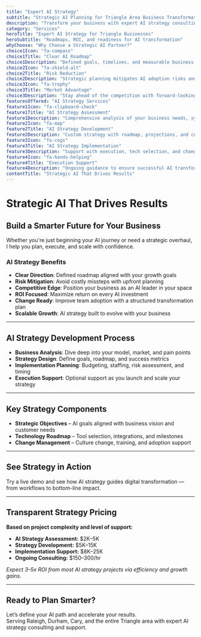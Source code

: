 ```yaml
---
title: "Expert AI Strategy"
subtitle: "Strategic AI Planning for Triangle Area Business Transformation"
description: "Transform your business with expert AI strategy consulting. I develop comprehensive AI strategies that align with your business goals, optimize operations, and drive competitive advantage for Triangle area companies."
category: "Services"
heroTitle: "Expert AI Strategy for Triangle Businesses"
heroSubtitle: "Roadmaps, ROI, and readiness for AI transformation"
whyChoose: "Why Choose a Strategic AI Partner?"
choice1Icon: "fa-compass"
choice1Title: "Clear AI Roadmap"
choice1Description: "Defined goals, timelines, and measurable business outcomes"
choice2Icon: "fa-shield-alt"
choice2Title: "Risk Reduction"
choice2Description: "Strategic planning mitigates AI adoption risks and resource misalignment"
choice3Icon: "fa-trophy"
choice3Title: "Market Advantage"
choice3Description: "Stay ahead of the competition with forward-looking AI strategy"
featuresOffered: "AI Strategy Services"
feature1Icon: "fa-clipboard-check"
feature1Title: "AI Strategy Assessment"
feature1Description: "Comprehensive analysis of your business needs, systems, and AI opportunities"
feature2Icon: "fa-map"
feature2Title: "AI Strategy Development"
feature2Description: "Custom strategy with roadmap, projections, and competitive alignment"
feature3Icon: "fa-cogs"
feature3Title: "AI Strategy Implementation"
feature3Description: "Support with execution, tech selection, and change management"
feature4Icon: "fa-hands-helping"
feature4Title: "Execution Support"
feature4Description: "Ongoing guidance to ensure successful AI transformation and ROI"
contentTitle: "Strategic AI That Drives Results"
---
```


# Strategic AI That Drives Results

## Build a Smarter Future for Your Business

Whether you're just beginning your AI journey or need a strategic overhaul, I help you plan, execute, and scale with confidence.

### AI Strategy Benefits

- **Clear Direction**: Defined roadmap aligned with your growth goals  
- **Risk Mitigation**: Avoid costly missteps with upfront planning  
- **Competitive Edge**: Position your business as an AI leader in your space  
- **ROI Focused**: Maximize return on every AI investment  
- **Change Ready**: Improve team adoption with a structured transformation plan  
- **Scalable Growth**: AI strategy built to evolve with your business

---

## AI Strategy Development Process

- **Business Analysis**: Dive deep into your model, market, and pain points  
- **Strategy Design**: Define goals, roadmap, and success metrics  
- **Implementation Planning**: Budgeting, staffing, risk assessment, and timing  
- **Execution Support**: Optional support as you launch and scale your strategy

---

## Key Strategy Components

- **Strategic Objectives** – AI goals aligned with business vision and customer needs  
- **Technology Roadmap** – Tool selection, integrations, and milestones  
- **Change Management** – Culture change, training, and adoption support

---

## See Strategy in Action

Try a live demo and see how AI strategy guides digital transformation — from workflows to bottom-line impact.

---

## Transparent Strategy Pricing

**Based on project complexity and level of support:**

- **AI Strategy Assessment:** $2K–5K  
- **Strategy Development:** $5K–15K  
- **Implementation Support:** $8K–25K  
- **Ongoing Consulting:** $150–300/hr

_Expect 3–5x ROI from most AI strategy projects via efficiency and growth gains._

---

## Ready to Plan Smarter?

Let’s define your AI path and accelerate your results.  
Serving Raleigh, Durham, Cary, and the entire Triangle area with expert AI strategy consulting and support.
